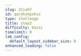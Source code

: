 ```yaml
---
slug: 31iah7
id: qarohskpxhss
type: challenge
title: step2
difficulty: basic
timelimit: 0
lab_config:
  default_layout_sidebar_size: 0
enhanced_loading: false
---
```



